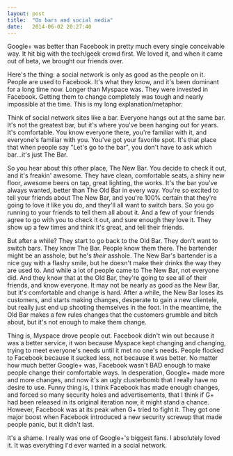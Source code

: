 ```yaml
---
layout: post
title:  "On bars and social media"
date:   2014-06-02 20:27:40
---
```


Google+ was better than Facebook in pretty much every single conceivable way.  It hit big with the tech/geek crowd first.  We loved it, and when it came out of beta, we brought our friends over.

Here's the thing: a social network is only as good as the people on it.  People are used to Facebook.  It's what they know, and it's been dominant for a long time now.  Longer than Myspace was.  They were invested in Facebook.  Getting them to change completely was tough and nearly impossible at the time.  This is my long explanation/metaphor.

Think of social network sites like a bar.  Everyone hangs out at the same bar.  It's not the greatest bar, but it's where you've been hanging out for years.  It's comfortable. You know everyone there, you're familiar with it, and everyone's familiar with you.  You've got your favorite spot.  It's that place that when people say "Let's go to the bar", you don't have to ask which bar...it's just The Bar.  

So you hear about this other place, The New Bar.  You decide to check it out, and it's freakin' awesome.  They have clean, comfortable seats, a shiny new floor, awesome beers on tap, great lighting, the works.  It's the bar you've always wanted, better than The Old Bar in every way.   You're so excited to tell your friends about The New Bar, and you're 100% certain that they're going to love it like you do, and they'll all want to switch bars.  So you go running to your friends to tell them all about it.  And a few of your friends agree to go with you to check it out, and sure enough they love it.  They show up a few times and think it's great, and tell their friends.  

But after a while?  They start to go back to the Old Bar.  They don't want to switch bars.  They know The Bar.  People know them there.  The bartender might be an asshole, but he's *their* asshole.  The New Bar's bartender is a nice guy with a flashy smile, but he doesn't make their drinks the way they are used to.  And while a lot of people came to The New Bar, not everyone did.  And they know that at the Old Bar, they're going to see all of their friends, and know everyone.  It may not be nearly as good as the New Bar, but it's comfortable and change is hard.   After a while, the New Bar loses its customers, and starts making changes, desperate to gain a new clientele, but really just end up shooting themselves in the foot.  In the meantime, the Old Bar makes a few rules changes that the customers grumble and bitch about, but it's not enough to make them change.

Thing is, Myspace drove people out.  Facebook didn't win out because it was a better service, it won because Myspace kept changing and changing, trying to meet everyone's needs until it met no one's needs.  People flocked to Facebook because it sucked less, not because it was better.  No matter how much better Google+ was, Facebook wasn't BAD enough to make people change their comfortable ways.  In desperation, Google+ made more and more changes, and now it's an ugly clusterbomb that I really have no desire to use.  Funny thing is, I think Facebook has made enough changes, and forced so many security holes and advertisements, that I think if G+ had been released in its original iteration now,  it might stand a chance. However, Facebook was at its peak when G+ tried to fight it.  They got one major boost when Facebook introduced a new security screwup that made people panic, but it didn't last.

It's a shame.  I really was one of Google+'s biggest fans.  I absolutely loved it.  It was everything I'd ever wanted in a social network.
